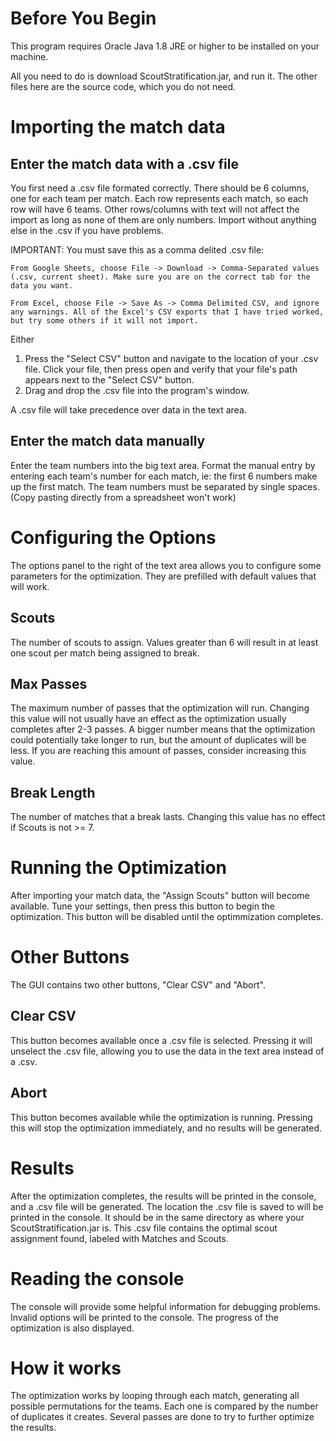 # Before You Begin
This program requires Oracle Java 1.8 JRE or higher to be installed on your machine.

All you need to do is download ScoutStratification.jar, and run it. The other files here are the source code, which you do not need.

# Importing the match data

## Enter the match data with a .csv file
You first need a .csv file formated correctly. There should be 6 columns, one for each team per match. Each row represents each match, so each row will have 6 teams. Other rows/columns with text will not affect the import as long as none of them are only numbers. Import without anything else in the .csv if you have problems.

IMPORTANT: You must save this as a comma delited .csv file:

    From Google Sheets, choose File -> Download -> Comma-Separated values (.csv, current sheet). Make sure you are on the correct tab for the data you want.

    From Excel, choose File -> Save As -> Comma Delimited CSV, and ignore any warnings. All of the Excel's CSV exports that I have tried worked, but try some others if it will not import.

Either
1. Press the "Select CSV" button and navigate to the location of your .csv file. Click your file, then press open and verify that your file's path appears next to the "Select CSV" button.
2. Drag and drop the .csv file into the program's window.

A .csv file will take precedence over data in the text area. 

## Enter the match data manually
Enter the team numbers into the big text area. Format the manual entry by entering each team's number for each match, ie: the first 6 numbers make up the first match. The team numbers must be separated by single spaces. (Copy pasting directly from a spreadsheet won't work)

# Configuring the Options

The options panel to the right of the text area allows you to configure some parameters for the optimization. They are prefilled with default values that will work.

## Scouts
The number of scouts to assign. Values greater than 6 will result in at least one scout per match being assigned to break.

## Max Passes
The maximum number of passes that the optimization will run. Changing this value will not usually have an effect as the optimization usually completes after 2-3 passes. A bigger number means that the optimization could potentially take longer to run, but the amount of duplicates will be less. If you are reaching this amount of passes, consider increasing this value.

## Break Length
The number of matches that a break lasts. Changing this value has no effect if Scouts is not >= 7.

# Running the Optimization
After importing your match data, the "Assign Scouts" button will become available. Tune your settings, then press this button to begin the optimization. This button will be disabled until the optimmization completes.

# Other Buttons
The GUI contains two other buttons, "Clear CSV" and "Abort".

## Clear CSV
This button becomes available once a .csv file is selected. Pressing it will unselect the .csv file, allowing you to use the data in the text area instead of a .csv.

## Abort
This button becomes available while the optimization is running. Pressing this will stop the optimization immediately, and no results will be generated.

# Results
After the optimization completes, the results will be printed in the console, and a .csv file will be generated. The location the .csv file is saved to will be printed in the console. It should be in the same directory as where your ScoutStratification.jar is. This .csv file contains the optimal scout assignment found, labeled with Matches and Scouts.

# Reading the console
The console will provide some helpful information for debugging problems. Invalid options will be printed to the console. The progress of the optimization is also displayed.

# How it works
The optimization works by looping through each match, generating all possible permutations for the teams. Each one is compared by the number of duplicates it creates. Several passes are done to try to further optimize the results.